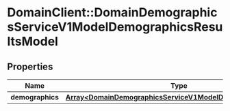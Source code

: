 # DomainClient::DomainDemographicsServiceV1ModelDemographicsResultsModel

## Properties
Name | Type | Description | Notes
------------ | ------------- | ------------- | -------------
**demographics** | [**Array&lt;DomainDemographicsServiceV1ModelDemographicsModel&gt;**](DomainDemographicsServiceV1ModelDemographicsModel.md) |  | [optional] 


